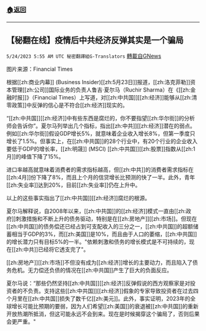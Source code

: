 ###  [:house:返回](README.md)
---


## 【秘翻在线】疫情后中共经济反弹其实是一个骗局
`5/24/2023 5:55 AM UTC 秘密翻譯組G-Translators` [轉載自GNews](https://gnews.org/articles/1326371)

图片来源：Financial Times         


根据[[zh:商业内幕]] (Business Insider)[[zh:5月23日]]报道，[[zh:洛克菲勒]]资本管理[[zh:公司]]国际业务的负责人鲁吉·夏尔马（Ruchir Sharma）在《[[zh:金融时报]]》（Financial Times）上写道，对[[zh:中共国]][[zh:经济]]能够从[[zh:清零政策]]中反弹的信心是不符合[[zh:经济]]现实的。

“[[zh:中共国]][[zh:经济]]中有些东西是腐烂的，你不要指望[[zh:华尔街]]的分析师会告诉你”。夏尔马列举出几个指标，指出[[zh:中共]][[zh:经济]]潜在的弱点。例如[[zh:华尔街]]假设GDP增长5%，就意味着企业收入增长8%，但第一季度只增长了1.5%。但事实上，在[[zh:中共国]]的28个行业中，有20个行业的企业收入要低于GDP的增长率，[[zh:明晟]] (MSCI) [[zh:中共国]][[zh:股票]]指数从[[zh:1月]]的峰值下降了15%。

进口率越高就意味着消费者的需求指标越高，但[[zh:中共]]的消费者需求指标在[[zh:4月]]份下降了8%，而且上个月的信贷增长比预测的快了一半。此外，青年[[zh:失业率]]达到20%，目前[[zh:失业率]]仍在上升中。

以上的这些事实指出了[[zh:中共国]][[zh:经济]]腐烂的根源。

夏尔马解释说，自2008年以来，[[zh:中共国]]的[[zh:经济]]模式一直由[[zh:政府]]刺激措施和不断上升的债务驱动，特别是在[[zh:房地产]][[zh:市场]]。但现在[[zh:中共国]]的债务偿还已经占到可支配收入的三分之一，[[zh:中共国]]的超额储蓄相当于GDP的3%，而[[zh:美国]]是10%，而且由于人口的萎缩，[[zh:中共国]]的增长潜力只有目标5%的一半。"依赖刺激和债务的增长模式是不可持续的，现在[[zh:中共]]已经将它透支完了"。

[[zh:房地产]][[zh:市场]]不但没有成为[[zh:经济]]增长的主要动力，而且陷入了债务危机。无力偿还负债的情况在[[zh:中共国]]产生了巨大的负面反应。

夏尔马说：“那些仍然坚持[[zh:中共国]][[zh:经济]]反弹假说的西方观察家是对投资者的不负责。支持这些[[zh:中共国]][[zh:经济]]假象的专家导致投资者在过去四个月里在[[zh:中共国]]损失了数千亿[[zh:美元]]。此外，事实证明，2023年的全球增长可能比预期的要弱，因为人们希望[[zh:美国]]的衰退被[[zh:中共国]]的重新开放热潮所抵消，但这可能永远不会到来。现在是时候揭穿这个骗局了，否则后果会更严重。"
